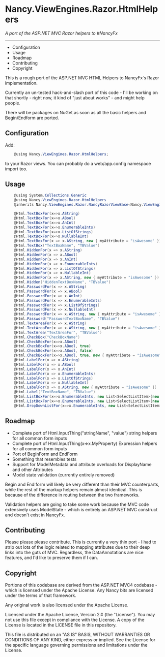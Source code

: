 Nancy.ViewEngines.Razor.HtmlHelpers
===================================
_A port of the ASP.NET MVC Razor helpers to #NancyFx_

---

* Configuration
* Usage
* Roadmap
* Contributing
* Copyright


This is a rough port of the ASP.NET MVC HTML Helpers to NancyFx's Razor implementation.

Currently an un-tested hack-and-slash port of this code - I'll be working on that shortly - right now, it kind of "just about works" - and might help people.

There will be packages on NuGet as soon as all the basic helpers and Begin/Endform are ported.

## Configuration

Add:

```c#
    @using Nancy.ViewEngines.Razor.HtmlHelpers;
```
  
to your Razor views. You can probably do a web/app.config namespace import too.

## Usage

```c#
    @using System.Collections.Generic
    @using Nancy.ViewEngines.Razor.HtmlHelpers
    @inherits Nancy.ViewEngines.Razor.NancyRazorViewBase<Nancy.ViewEngines.Razor.HtmlHelpers.TestApp.Model>

    @Html.TextBoxFor(x=>x.AString)
    @Html.TextBoxFor(x=>x.ABool)
    @Html.TextBoxFor(x=>x.AnInt)
    @Html.TextBoxFor(x=>x.EnumerableInts)
    @Html.TextBoxFor(x=>x.ListOfStrings)
    @Html.TextBoxFor(x=>x.NullableInt)
    @Html.TextBoxFor(x => x.AString, new { myAttribute = "isAwesome" })
    @Html.TextBox("TextBoxName", "TBValue")
    @Html.HiddenFor(x => x.AString)
    @Html.HiddenFor(x => x.ABool)
    @Html.HiddenFor(x => x.AnInt)
    @Html.HiddenFor(x => x.EnumerableInts)
    @Html.HiddenFor(x => x.ListOfStrings)
    @Html.HiddenFor(x => x.NullableInt)
    @Html.HiddenFor(x => x.AString, new { myAttribute = "isAwesome" })
    @Html.Hidden("HiddenTextBoxName", "TBValue")
    @Html.PasswordFor(x => x.AString)
    @Html.PasswordFor(x => x.ABool)
    @Html.PasswordFor(x => x.AnInt)
    @Html.PasswordFor(x => x.EnumerableInts)
    @Html.PasswordFor(x => x.ListOfStrings)
    @Html.PasswordFor(x => x.NullableInt)          
    @Html.PasswordFor(x => x.AString, new { myAttribute = "isAwesome" })
    @Html.Password("PasswordTextBoxName", "TBValue")
    @Html.TextAreaFor(x => x.AString)          
    @Html.TextAreaFor(x => x.AString, new { myAttribute = "isAwesome" })
    @Html.TextArea("TextAreaFor", "TBValue")
    @Html.CheckBox("CheckBoxName")
    @Html.CheckBoxFor(x=>x.ABool)
    @Html.CheckBoxFor(x=>x.ABool, true)
    @Html.CheckBoxFor(x=>x.ABool, false)
    @Html.CheckBoxFor(x=>x.ABool, true, new { myAttribute = "isAwesome" })
    @Html.LabelFor(x => x.AString)
    @Html.LabelFor(x => x.ABool)
    @Html.LabelFor(x => x.AnInt)
    @Html.LabelFor(x => x.EnumerableInts)
    @Html.LabelFor(x => x.ListOfStrings)
    @Html.LabelFor(x => x.NullableInt)
    @Html.LabelFor(x => x.AString, new { myAttribute = "isAwesome" })
    @Html.Label("TextBoxName", "TBValue")
    @Html.ListBoxFor(x=>x.EnumerableInts, new List<SelectListItem>{new SelectListItem("some text", "value"), new SelectListItem("some text (this'll select)", "value", true)})
    @Html.ListBoxFor(x=>x.EnumerableInts, new List<SelectListItem>{new SelectListItem("some text", "value"), new SelectListItem("some text (this'll select)", "value", true)}, new {}, 1, false)
    @Html.DropDownListFor(x=>x.EnumerableInts, new List<SelectListItem>{new SelectListItem("some text", "value"), new SelectListItem("some text (this'll select)", "value", true)})
```    

## Roadmap

* Complete port of Html.InputThing("stringName", "value") string helpers for all common form inputs
* Complete port of Html.InputThing(x=>x.MyProperty) Expression helpers for all common form inputs
* Port of BeginForm and EndForm
* Something that resembles tests
* Support for ModelMetadata and attribute overloads for DisplayName and other Attributes
* Model state validation (currently entirely removed)

Begin and End form will likely be very different than their MVC counterparts, while the rest of the markup helpers remain almost identical. This is because of the difference in routing between the two frameworks.

Validation helpers are going to take some work because the MVC code extensively uses ModelState - which is entirely an ASP.NET MVC construct and doesn't exist in NancyFx.

## Contributing

Please please please contribute.
This is currently a very thin port - I had to strip out lots of the logic related to mapping attributes due to their deep links into the guts of MVC. Regardless, the DataAnnotations are nice features, and I'd like to preserve them if I can.

## Copyright

Portions of this codebase are derived from the ASP.NET MVC4 codebase - which is licensed under the Apache License.
Any Nancy bits are licensed under the terms of that framework.

Any original work is also licensed under the Apache License.

Licensed under the Apache License, Version 2.0 (the "License"). You
may not use this file except in compliance with the License. A copy of
the License is located in the LICENSE file in this repository. 

This file is distributed on an "AS IS" BASIS, WITHOUT WARRANTIES OR 
CONDITIONS OF ANY KIND, either express or implied. See the License 
for the specific language governing permissions and limitations under 
the License.
